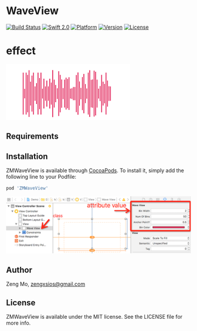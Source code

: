 # WaveView

[![Build Status](https://img.shields.io/travis/zengxianshu/WaveView.svg?branch=master)](https://github.com/zengxianshu/WaveView)
[![Swift 2.0](https://img.shields.io/badge/Swift-2.0-orange.svg?style=flat)](https://github.com/zengxianshu/WaveView)
[![Platform](https://img.shields.io/badge/Platforms-iOS-4BC51D.svg?style=flat)](https://developer.apple.com/swift/)
[![Version](https://img.shields.io/cocoapods/v/ZMWaveView.svg?style=flat)](https://github.com/zengxianshu/WaveView)
[![License](https://img.shields.io/cocoapods/l/ZMWaveView.svg?style=flat)](https://github.com/zengxianshu/WaveView)

# effect
![](testWave.gif)

## Requirements

## Installation

ZMWaveView is available through [CocoaPods](http://cocoapods.org). To install
it, simply add the following line to your Podfile:
```ruby
pod 'ZMWaveView'
```
![](Example.png)

## Author

Zeng Mo, zengxsios@gmail.com

## License

ZMWaveView is available under the MIT license. See the LICENSE file for more info.
